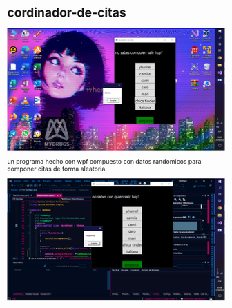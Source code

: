 # cordinador-de-citas
<img src="https://raw.githubusercontent.com/kernelboy34/cordinador-de-citas/main-ker/vb.PNG"/>
<p>un programa hecho con wpf compuesto con datos randomicos para componer citas de forma aleatoria </p>
<img src="https://raw.githubusercontent.com/kernelboy34/cordinador-de-citas/main-ker/wpf.PNG"/>
